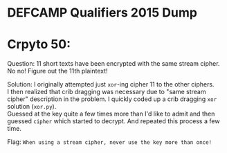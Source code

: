 # DEFCAMP Qualifiers 2015 Dump


# Crpyto 50:

Question: 11 short texts have been encrypted with the same stream cipher. No no! Figure out the 11th plaintext!

Solution:
I originally attempted just `xor`-ing cipher 11 to the other ciphers.  
I then realized that crib dragging was necessary due to "same stream cipher" description in the problem.
I quickly coded up a crib dragging `xor` solution (`xor.py`).  
Guessed at the key quite a few times more than I'd like to admit and then guessed `cipher` which started to decrypt. And repeated this process a few time.

Flag: `When using a stream cipher, never use the key more than once!`
